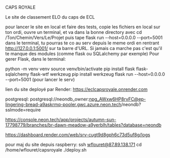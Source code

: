CAPS ROYALE

Le site de classement ELO du caps de ECL

pour lancer le site en local et faire des tests, copie les fichiers en local sur ton ordi, ouvre un terminal, et va dans la bonne directory avec cd /Ton/Chemin/Vers/Le/Projet
puis tape flask run --host=0.0.0.0 --port=5001 dans le terminal, tu pourras te co au serv depuis le meme ordi en rentrant http://127.0.0.1:5001/ sur ta barre d'URL.
Si jamais ca marche pas c'est qu'il te manque des modules (comme flask ou SQLalchemy par exemple)
Pour gerer Flask, dans le terminal:

python -m venv venv
source venv/bin/activate
pip install flask flask-sqlalchemy flask-wtf werkzeug
pip install werkzeug
flask run --host=0.0.0.0 --port=5001    (pour lancer le serv)



lien du site deployé par Render: https://eclcapsroyale.onrender.com

postgresql: postgresql://neondb_owner:npg_AWxw6HP8rvFC@ep-lingering-bread-a9askrmq-pooler.gwc.azure.neon.tech/neondb?sslmode=require

https://console.neon.tech/app/projects/autumn-sun-17798779/branches/br-dawn-meadow-a9yerblh/tables?database=neondb

https://dashboard.render.com/web/srv-cugt9d8gph6c73d5uf8g/logs


pour maj du site depuis raspberry:
ssh wflouret@87.89.138.171
cd /home/wflouret/capsroyale
./deploy.sh


